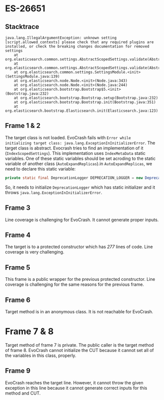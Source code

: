 # ES-26651

## Stacktrace

```
java.lang.IllegalArgumentException: unknown setting [script.allowed_contexts] please check that any required plugins are installed, or check the breaking changes documentation for removed settings
	at org.elasticsearch.common.settings.AbstractScopedSettings.validate(AbstractScopedSettings.java:293)
	at org.elasticsearch.common.settings.AbstractScopedSettings.validate(AbstractScopedSettings.java:256)
	at org.elasticsearch.common.settings.SettingsModule.<init>(SettingsModule.java:139)
	at org.elasticsearch.node.Node.<init>(Node.java:343)
	at org.elasticsearch.node.Node.<init>(Node.java:244)
	at org.elasticsearch.bootstrap.Bootstrap$5.<init>(Bootstrap.java:232)
	at org.elasticsearch.bootstrap.Bootstrap.setup(Bootstrap.java:232)
	at org.elasticsearch.bootstrap.Bootstrap.init(Bootstrap.java:351)
	at org.elasticsearch.bootstrap.Elasticsearch.init(Elasticsearch.java:123)
```

## Frame 1 & 2
The target class is not loaded. EvoCrash fails with `Error while initializing target class: java.lang.ExceptionInInitializerError`.
The target class is abstract. Evocrash tries to find an implementation of it (`IndexScopedSettings`). This implementation uses `IndexMetaData` static variables. One of these static variables should be set acroding to the static variable of another class (`AutoExpandReplicas`).in `AutoExpandReplicas`, we need to declare this static variable:
```java
private static final DeprecationLogger DEPRECATION_LOGGER = new DeprecationLogger(Loggers.getLogger(AutoExpandReplicas.class));
```
So, it needs to initialize `DeprecationLogger` which has static initializer and it throws `java.lang.ExceptionInInitializerError`.

## Frame 3
Line coverage is challenging for EvoCrash. It cannot generate proper inputs.
## Frame 4
The target is to a protected constructor which has *277* lines of code. Line coverage is very challenging.
## Frame 5
This frame is a public wrapper for the previous protected constructor. Line coverage is challenging for the same reasons for the previous frame.
## Frame 6
Target method is in an anonymous class. It is not reachable for EvoCrash.
# Frame 7 & 8
Target method of frame 7 is private. The public caller is the target method of frame 8.
EvoCrash cannot initialize the CUT because it cannot set all of the variables in this class, properly.
## Frame 9
EvoCrash reaches the target line. However, it cannot throw the given exception in this line because it cannot generate correct inputs for this method and CUT.
